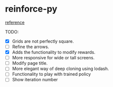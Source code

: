 # reinforce-py

[reference](https://codeburst.io/full-stack-single-page-application-with-vue-js-and-flask-b1e036315532)

TODO:
- [x] Grids are not perfectly square.
- [ ] Refine the arrows.
- [x] Adds the functionality to modify rewards.
- [ ] More responsive for wide or tall screens.
- [ ] Modify page title.
- [ ] More elegant way of deep cloning using lodash.
- [ ] Functionality to play with trained policy
- [ ] Show iteration number
